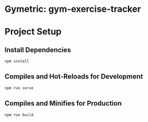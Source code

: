 # Gymetric: gym-exercise-tracker

# Project Setup

## Install Dependencies
```bash
npm install
```

## Compiles and Hot-Reloads for Development
```bash
npm run serve
```

## Compiles and Minifies for Production
```bash
npm run build
```

